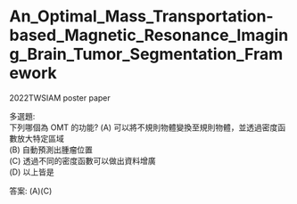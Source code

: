 # An_Optimal_Mass_Transportation-based_Magnetic_Resonance_Imaging_Brain_Tumor_Segmentation_Framework
2022TWSIAM poster paper

多選題:  
下列哪個為 OMT 的功能?
(A)	可以將不規則物體變換至規則物體，並透過密度函數放大特定區域  
(B)	自動預測出腫瘤位置  
(C)	透過不同的密度函數可以做出資料增廣  
(D)	以上皆是  

答案: (A)(C)  
